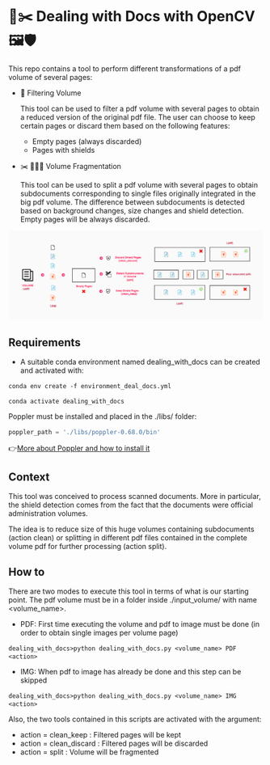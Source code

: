 # 🧽✂️ Dealing with Docs with OpenCV 🖼️🛡️

This repo contains a tool to perform different transformations of a pdf volume of several pages:

- 🧹 Filtering Volume

    This tool can be used to filter a pdf volume with several pages to obtain a reduced version of
    the original pdf file. The user can choose to keep certain pages or discard them based on the following features:

    - Empty pages (always discarded)
    - Pages with shields


- ✂️ 📃📃📃 Volume Fragmentation

    This tool can be used to split a pdf volume with several pages to obtain subdocuments corresponding to single files originally integrated in the big pdf volume. 
    The difference between subdocuments is detected based on background changes, size changes and shield detection. Empty pages will be always discarded.
    
![Flow](https://github.com/Razwand/dealing_with_docs/blob/main/dealing_with_docs/images/flow.PNG)

## Requirements
- A suitable conda environment named dealing_with_docs can be created and activated with:

```console
conda env create -f environment_deal_docs.yml
```
```console
conda activate dealing_with_docs
```
Poppler must be installed and placed in the ./libs/ folder:

```python
poppler_path = './libs/poppler-0.68.0/bin'
```
👉[More about Poppler and how to install it](https://poppler.freedesktop.org/)

## Context

This tool was conceived to process scanned documents. More in particular, the shield detection comes from the fact that the documents were official
administration volumes.

The idea is to reduce size of this huge volumes containing subdocuments (action clean) or splitting in different pdf files contained in the complete volume pdf for further processing (action split).

## How to

There are two modes to execute this tool in terms of what is our starting point. The pdf volume must be in a folder inside ./input_volume/ with name <volume_name>.

- PDF: First time executing the volume and pdf to image must be done (in order to obtain single images per volume page)
```
dealing_with_docs>python dealing_with_docs.py <volume_name> PDF <action>
```
- IMG: When pdf to image has already be done and this step can be skipped
```
dealing_with_docs>python dealing_with_docs.py <volume_name> IMG <action>
```

Also, the two tools contained in this scripts are activated with the <action> argument:

- action = clean_keep : Filtered pages will be kept
- action = clean_discard : Filtered pages will be discarded
- action = split : Volume will be fragmented


